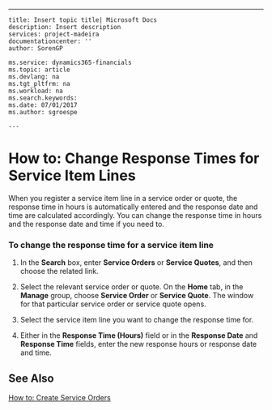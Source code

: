 ---
    title: Insert topic title| Microsoft Docs
    description: Insert description
    services: project-madeira
    documentationcenter: ''
    author: SorenGP

    ms.service: dynamics365-financials
    ms.topic: article
    ms.devlang: na
    ms.tgt_pltfrm: na
    ms.workload: na
    ms.search.keywords:
    ms.date: 07/01/2017
    ms.author: sgroespe

    ---
# How to: Change Response Times for Service Item Lines
When you register a service item line in a service order or quote, the response time in hours is automatically entered and the response date and time are calculated accordingly. You can change the response time in hours and the response date and time if you need to.  
  
### To change the response time for a service item line  
  
1.  In the **Search** box, enter **Service Orders** or **Service Quotes**, and then choose the related link.  
  
2.  Select the relevant service order or quote. On the **Home** tab, in the **Manage** group, choose **Service Order** or **Service Quote**. The window for that particular service order or service quote opens.  
  
3.  Select the service item line you want to change the response time for.  
  
4.  Either in the **Response Time \(Hours\)** field or in the **Response Date** and **Response Time** fields, enter the new response hours or response date and time.  
  
## See Also  
 [How to: Create Service Orders](../how-to-create-service-orders.md)
